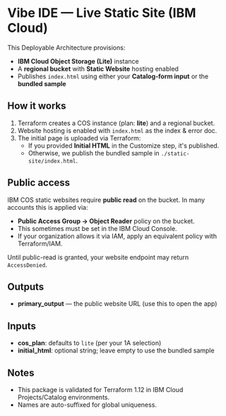 
# Vibe IDE — Live Static Site (IBM Cloud)

This Deployable Architecture provisions:
- **IBM Cloud Object Storage (Lite)** instance
- A **regional bucket** with **Static Website** hosting enabled
- Publishes `index.html` using either your **Catalog-form input** or the **bundled sample**

## How it works
1. Terraform creates a COS instance (plan: **lite**) and a regional bucket.
2. Website hosting is enabled with `index.html` as the index & error doc.
3. The initial page is uploaded via Terraform:
   - If you provided **Initial HTML** in the Customize step, it's published.
   - Otherwise, we publish the bundled sample in `./static-site/index.html`.

## Public access
IBM COS static websites require **public read** on the bucket. In many accounts this is applied via:
- **Public Access Group → Object Reader** policy on the bucket.
- This sometimes must be set in the IBM Cloud Console.
- If your organization allows it via IAM, apply an equivalent policy with Terraform/IAM.

Until public-read is granted, your website endpoint may return `AccessDenied`.

## Outputs
- **primary_output** — the public website URL (use this to open the app)

## Inputs
- **cos_plan**: defaults to `lite` (per your 1A selection)
- **initial_html**: optional string; leave empty to use the bundled sample

## Notes
- This package is validated for Terraform 1.12 in IBM Cloud Projects/Catalog environments.
- Names are auto-suffixed for global uniqueness.

